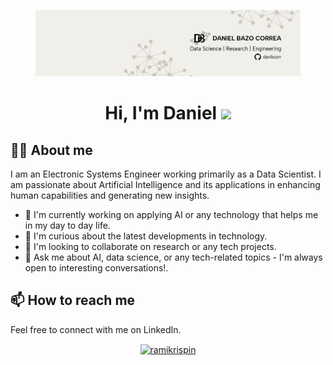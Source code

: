 <figure><img src="./NewBanner.png" alt=""><figcaption></figcaption></figure>

<h1 align="center">Hi, I'm Daniel <img src="https://media.giphy.com/media/hvRJCLFzcasrR4ia7z/giphy.gif" width="35"></h1>

## 🧑‍💻 About me

I am an Electronic Systems Engineer working primarily as a Data Scientist. I am passionate about Artificial Intelligence and its applications in enhancing human capabilities and generating new insights.

* 🔭 I'm currently working on applying AI or any technology that helps me in my day to day life.
* 🌱 I'm curious about the latest developments in technology.
* 👯 I'm looking to collaborate on research or any tech projects.
* 💬 Ask me about AI, data science, or any tech-related topics - I'm always open to interesting conversations!.

## 📫 How to reach me

Feel free to connect with me on LinkedIn.

<p align="center"> <a href="https://www.linkedin.com/in/danibcorr/" target="blank"><img align="center" src="https://raw.githubusercontent.com/rahuldkjain/github-profile-readme-generator/master/src/images/icons/Social/linked-in-alt.svg" alt="ramikrispin" height="30" width="40" /></a></p>
